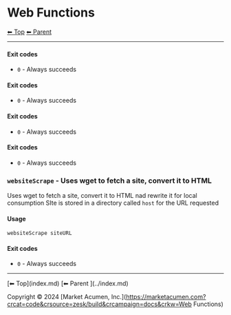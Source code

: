 
# Web Functions

<!-- TEMPLATE header 2 -->
[⬅ Top](index.md) [⬅ Parent ](../index.md)
<hr />


#### Exit codes

- `0` - Always succeeds 

#### Exit codes

- `0` - Always succeeds 

#### Exit codes

- `0` - Always succeeds 

#### Exit codes

- `0` - Always succeeds

### `websiteScrape` - Uses wget to fetch a site, convert it to HTML

Uses wget to fetch a site, convert it to HTML nad rewrite it for local consumption
SIte is stored in a directory called `host` for the URL requested

#### Usage

    websiteScrape siteURL
    

#### Exit codes

- `0` - Always succeeds

<!-- TEMPLATE footer 4 -->
<hr />
[⬅ Top](index.md) [⬅ Parent ](../index.md)

Copyright &copy; 2024 [Market Acumen, Inc.](https://marketacumen.com?crcat=code&crsource=zesk/build&crcampaign=docs&crkw=Web Functions)
